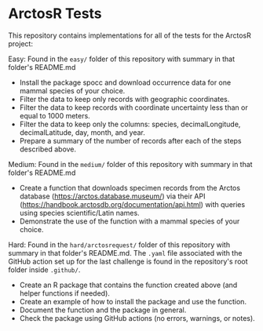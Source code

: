 # ArctosR Tests

This repository contains implementations for all of the tests for the ArctosR project:

Easy: Found in the `easy/` folder of this repository with summary in that folder's README.md

- Install the package spocc and download occurrence data for one mammal species of your choice.
- Filter the data to keep only records with geographic coordinates.
- Filter the data to keep records with coordinate uncertainty less than or equal to 1000 meters.
- Filter the data to keep only the columns: species, decimalLongitude, decimalLatitude, day, month, and year.
- Prepare a summary of the number of records after each of the steps described above.

Medium: Found in the `medium/` folder of this repository with summary in that folder's README.md

- Create a function that downloads specimen records from the Arctos database (https://arctos.database.museum/) via their API (https://handbook.arctosdb.org/documentation/api.html) with queries using species scientific/Latin names.
- Demonstrate the use of the function with a mammal species of your choice.

Hard: Found in the `hard/arctosrequest/` folder of this repository with summary in that folder's README.md. The `.yaml` file associated with the GitHub action set up for the last challenge is found in the repository's root folder inside `.github/`.

- Create an R package that contains the function created above (and helper functions if needed).
- Create an example of how to install the package and use the function.
- Document the function and the package in general.
- Check the package using GitHub actions (no errors, warnings, or notes).
